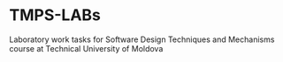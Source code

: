 # TMPS-LABs
Laboratory work tasks for Software Design Techniques and Mechanisms course at Technical University of Moldova
